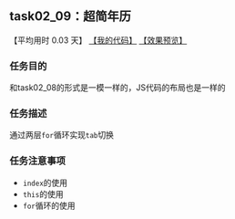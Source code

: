 ## task02_09：超简年历

【平均用时 0.03 天】
[【我的代码】](https://github.com/wangsiyuan233/MyDemo/blob/master/task02/09/task02_09.html)
[【效果预览】](https://wangsiyuan233.cn/MyDemo/task02/09/task02_09.html)

### 任务目的
和task02_08的形式是一模一样的，JS代码的布局也是一样的

### 任务描述
通过两层`for`循环实现`tab`切换

### 任务注意事项
- `index`的使用
- `this`的使用
- `for`循环的使用











